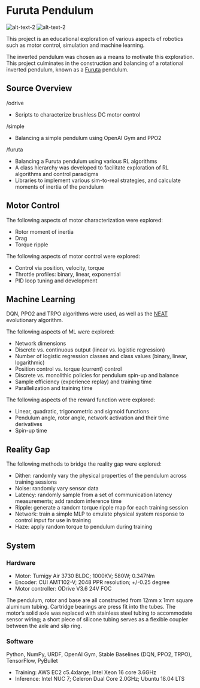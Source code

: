 # Furuta Pendulum

![alt-text-2](furuta_pendulum/media/furuta_sim.gif) ![alt-text-2](furuta_pendulum/media/furuta_live.gif)

This project is an educational exploration of various aspects of robotics such as motor control, simulation and machine learning.

The inverted pendulum was chosen as a means to motivate this exploration.  This project culminates in the construction and balancing of a rotational inverted pendulum, known as a [Furuta](https://en.wikipedia.org/wiki/Furuta_pendulum) pendulum.

## Source Overview

/odrive
- Scripts to characterize brushless DC motor control

/simple
- Balancing a simple pendulum using OpenAI Gym and PPO2

/furuta
- Balancing a Furuta pendulum using various RL algorithms
- A class hierarchy was developed to facilitate exploration of RL algorithms and control paradigms
- Libraries to implement various sim-to-real strategies, and calculate moments of inertia of the pendulum

## Motor Control
The following aspects of motor characterization were explored:
- Rotor moment of inertia
- Drag
- Torque ripple

The following aspects of motor control were explored:
- Control via position, velocity, torque
- Throttle profiles: binary, linear, exponential
- PID loop tuning and development

## Machine Learning

DQN, PPO2 and TRPO algorithms were used, as well as the [NEAT](https://neat-python.readthedocs.io/en/latest/) evolutionary algorithm.

The following aspects of ML were explored:
- Network dimensions
- Discrete vs. continuous output (linear vs. logistic regression)
- Number of logistic regression classes and class values (binary, linear, logarithmic) 
- Position control vs. torque (current) control
- Discrete vs. monolithic policies for pendulum spin-up and balance
- Sample efficiency (experience replay) and training time
- Parallelization and training time

The following aspects of the reward function were explored:
- Linear, quadratic, trigonometric and sigmoid functions
- Pendulum angle, rotor angle, network activation and their time derivatives
- Spin-up time

## Reality Gap

The following methods to bridge the reality gap were explored:
- Dither: randomly vary the physical properties of the pendulum across training sessions
- Noise: randomly vary sensor data
- Latency: randomly sample from a set of communication latency measurements; add random inference time
- Ripple: generate a random torque ripple map for each training session
- Network: train a simple MLP to emulate physical system response to control input for use in training
- Haze: apply random torque to pendulum during training

## System
### Hardware

- Motor: Turnigy Air 3730 BLDC; 1000KV; 580W; 0.347Nm
- Encoder: CUI AMT102-V; 2048 PPR resolution; +/-0.25 degree 
- Motor controller: ODrive V3.6 24V FOC

The pendulum, rotor and base are all constructed from 12mm x 1mm square aluminum tubing.  Cartridge bearings are press fit into the tubes.  The motor’s solid axle was replaced with stainless steel tubing to accommodate sensor wiring; a short piece of silicone tubing serves as a flexible coupler between the axle and slip ring.
### Software

Python, NumPy, URDF, OpenAI Gym, Stable Baselines (DQN, PPO2, TRPO), TensorFlow, PyBullet

- Training: AWS EC2 c5.4xlarge; Intel Xeon 16 core 3.6GHz
- Inference: Intel NUC 7; Celeron Dual Core 2.0GHz; Ubuntu 18.04 LTS
